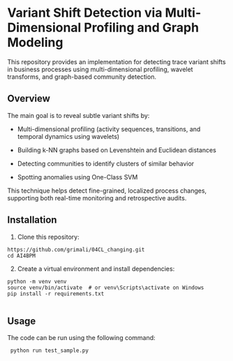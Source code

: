 # Variant Shift Detection via Multi-Dimensional Profiling and Graph Modeling
This repository provides an implementation for detecting trace variant shifts in business processes using multi-dimensional profiling, wavelet transforms, and graph-based community detection.

## Overview
The main goal is to reveal subtle variant shifts by:

   - Multi-dimensional profiling (activity sequences, transitions, and temporal dynamics using wavelets)

   - Building k-NN graphs based on Levenshtein and Euclidean distances

   - Detecting communities to identify clusters of similar behavior

   - Spotting anomalies using One-Class SVM

This technique helps detect fine-grained, localized process changes, supporting both real-time monitoring and retrospective audits.



## Installation
1. Clone this repository: 

```console
https://github.com/grimali/04CL_changing.git
cd AI4BPM

```
2. Create a virtual environment and install dependencies:
```console
python -m venv venv
source venv/bin/activate  # or venv\Scripts\activate on Windows
pip install -r requirements.txt


```


## Usage
The code can be run using the following command:
```console
 python run test_sample.py
```
